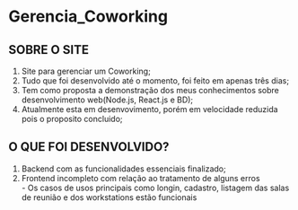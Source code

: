 <h1>Gerencia_Coworking</h1>

<h2>SOBRE O SITE</h2>

<ol>
<li>Site para gerenciar um Coworking;</li>
<li>Tudo que foi desenvolvido até o momento, foi feito em apenas três dias;</li>
<li>Tem como proposta a demonstração dos meus conhecimentos sobre desenvolvimento web(Node.js, React.js e BD);</li>
<li>Atualmente esta em desenvovimento, porém em velocidade reduzida pois o proposito concluido;</li>
</ol>

<h2>O QUE FOI DESENVOLVIDO?</h2>

<ol>
<li>Backend com as funcionalidades essenciais finalizado;</li>
<li>Frontend incompleto com relação ao tratamento de alguns erros</li>	
	- Os casos de usos principais como longin, cadastro, listagem das salas de reunião e dos workstations estão funcionais
<ol>
 

